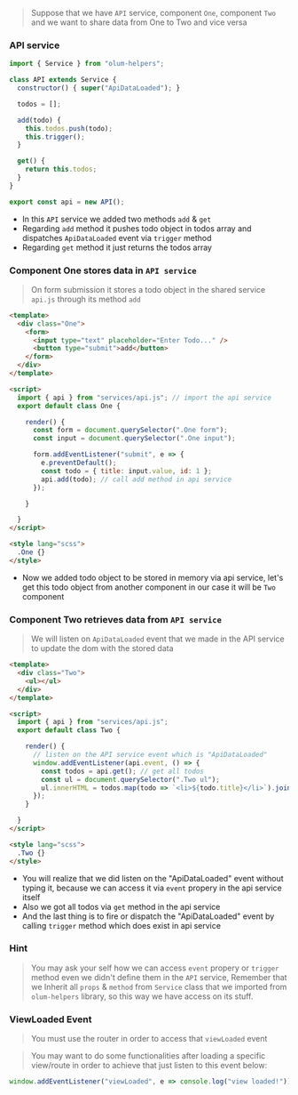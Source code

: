 > Suppose that we have `API` service, component `One`, component `Two` and we want to share data from One to Two and vice versa

### API service

```javascript
import { Service } from "olum-helpers";

class API extends Service {
  constructor() { super("ApiDataLoaded"); }

  todos = [];

  add(todo) {
    this.todos.push(todo);
    this.trigger(); 
  }

  get() {
    return this.todos;
  }
}

export const api = new API();
```

* In this `API` service we added two methods `add` & `get`
* Regarding `add` method it pushes todo object in todos array and dispatches `ApiDataLoaded` event via `trigger` method
* Regarding `get` method it just returns the todos array

### Component One stores data in `API service`
> On form submission it stores a todo object in the shared service `api.js` through its method `add`

```html
<template>
  <div class="One">
    <form>
      <input type="text" placeholder="Enter Todo..." />
      <button type="submit">add</button>
    </form>
  </div>
</template>

<script>
  import { api } from "services/api.js"; // import the api service
  export default class One {

    render() {
      const form = document.querySelector(".One form");
      const input = document.querySelector(".One input");

      form.addEventListener("submit", e => {
        e.preventDefault();
        const todo = { title: input.value, id: 1 };
        api.add(todo); // call add method in api service
      });

    }

  }
</script>

<style lang="scss">
  .One {}
</style>
```
* Now we added todo object to be stored in memory via api service, let's get this todo object from another component in our case it will be `Two` component






### Component Two retrieves data from `API service`
> We will listen on `ApiDataLoaded` event that we made in the API service to update the dom with the stored data

```html
<template>
  <div class="Two">
    <ul></ul>
  </div>
</template>

<script>
  import { api } from "services/api.js";
  export default class Two {

    render() {
      // listen on the API service event which is "ApiDataLoaded" 
      window.addEventListener(api.event, () => { 
        const todos = api.get(); // get all todos
        const ul = document.querySelector(".Two ul");
        ul.innerHTML = todos.map(todo => `<li>${todo.title}</li>`).join(""); // loop to inject todos in dom
      });
    }

  }
</script>

<style lang="scss">
  .Two {}
</style>
```

* You will realize that we did listen on the "ApiDataLoaded" event without typing it, because we can access it via `event` propery in the api service itself
* Also we got all todos via `get` method in the api service
* And the last thing is to fire or dispatch the "ApiDataLoaded" event by calling `trigger` method which does exist in api service

### Hint
> You may ask your self how we can access `event` propery or `trigger` method even we didn't define them in the `API` service, Remember that we Inherit all `props` & `method` from `Service` class that we imported from `olum-helpers` library, so this way we have access on its stuff.

### ViewLoaded Event
> You must use the router in order to access that `viewLoaded` event

> You may want to do some functionalities after loading a specific view/route in order to achieve that just listen to this event below:

```javascript
window.addEventListener("viewLoaded", e => console.log("view loaded!"));
```